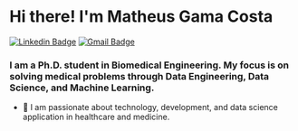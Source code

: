 # Hi there! I'm Matheus Gama Costa

[![Linkedin Badge](https://img.shields.io/badge/-LinkedIn-blue?style=for-the-badge&logo=Linkedin&logoColor=white&link=https:https://www.linkedin.com/in/matheus-gama-costa/)](https://www.linkedin.com/in/matheus-gama-costa/)
[![Gmail Badge](https://img.shields.io/badge/-Gmail-c14438?style=for-the-badge&logo=Gmail&logoColor=white&link=mailto:matheusgamacosta.eng@gmail.com)](mailto:matheusgamacosta.eng@gmail.com)

### I am a Ph.D. student in Biomedical Engineering. My focus is on solving medical problems through Data Engineering, Data Science, and Machine Learning.

- 🌱 I am passionate about technology, development, and data science application in healthcare and medicine.



